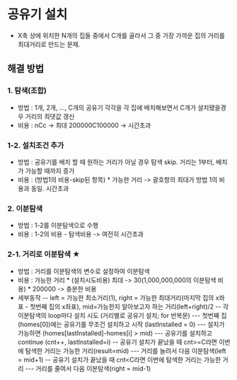 # 공유기 설치
- X축 상에 위치한 N개의 집들 중에서 C개를 골라서 그 중 가장 가까운 집의 거리를 최대거리로 만드는 문제.

## 해결 방법
### 1. 탐색(조합)
 - 방법 : 1개, 2개, ..., C개의 공유기 각각을 각 집에 배치해보면서 C개가 설치됐을경우 거리의 최댓값 갱신
 - 비용 : nCc
    -> 최대 200000C100000 -> 시간초과
### 1-2. 설치조건 추가
 - 방법 : 공유기를 배치 할 때 원하는 거리가 아닐 경우 탐색 skip. 거리는 1부터, 배치가 가능할 때까지 증가
 - 비용 : (방법1의 비용-skip된 항목) * 가능한 거리
    -> 괄호항의 최대가 방법 1의 비용과 동일. 시간초과
### 2. 이분탐색
 - 방법 : 1-2를 이분탐색으로 수행
 - 비용 : 1-2의 비용 - 탐색비용
    -> 여전히 시간초과
### 2-1. 거리로 이분탐색 ★
 - 방법 : 거리를 이분탐색의 변수로 설정하여 이분탐색
 - 비용 : 가능한 거리 * (설치시도비용)
    최대 -> 30(1,000,000,000의 이분탐색 비용) * 200000 -> 충분한 비용
 - 세부동작
 -- left = 가능한 최소거리(1), right = 가능한 최대거리(마지막 집의 x좌표 - 첫번째 집의 x좌표), mid=가능한지 알아보고자 하는 거리(left+right)/2
 -- 각 이분탐색의 loop마다 설치 시도 (거리별로 공유기 설치; for 반복문)
 --- 첫번째 집(homes[0])에는 공유기를 무조건 설치하고 시작 (lastInstalled = 0)
 --- 설치가 가능하면 (homes[lastInstalled]-homes[i] > mid)
 --- 공유기를 설치하고 continue (cnt++, lastInstalled=i)
 -- 공유기 설치가 끝났을 때 cnt>=C라면 이번에 탐색한 거리는 가능한 거리(result=mid)
 --- 거리를 늘려서 다음 이분탐색(left = mid+1)
 -- 공유기 설치가 끝났을 때 cnt<C라면 이번에 탐색한 거리는 가능한 거리
 --- 거리를 줄여서 다음 이분탐색(right = mid-1)
      
